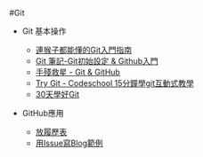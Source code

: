 #Git
- Git 基本操作
  - [連猴子都能懂的Git入門指南](https://backlogtool.com/git-guide/tw/)
  - [Git 筆記-Git初始設定 & Github入門](http://tech.marsw.tw/blog/2013/08/16/git-notes-github)
  - [手殘救星 - Git & GitHub](http://note.drx.tw/2015/05/git-and-github-basic-with-sourcetree.html)
  - [Try Git - Codeschool 15分鐘學git互動式教學](https://try.github.io/levels/1/challenges/1)
  - [30天學好Git](https://github.com/doggy8088/Learn-Git-in-30-days)

- GitHub應用
  - [放履歷表](https://github.com/deedy/Deedy-Resume)
  - [用Issue寫Blog範例](http://www.evanlin.com/about-blog-on-github-issue/)
